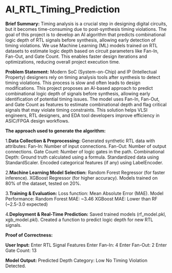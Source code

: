 # AI_RTL_Timing_Prediction
**Brief Summary:**
Timing analysis is a crucial step in designing digital circuits, but it becomes time-consuming due to post-synthesis timing violations. The goal of this project is to develop an AI algorithm that predicts combinational logic depth of RTL signals before synthesis, allowing early detection of timing violations.
We use Machine Learning (ML) models trained on RTL datasets to estimate logic depth based on circuit parameters like Fan-In, Fan-Out, and Gate Count. This enables faster design iterations and optimizations, reducing overall project execution time.

**Problem Statement:**
Modern SoC (System-on-Chip) and IP (Intellectual Property) designers rely on timing analysis tools after synthesis to detect timing violations. This process is slow and often leads to design modifications.
This project proposes an AI-based approach to predict combinational logic depth of signals before synthesis, allowing early identification of potential timing issues. The model uses Fan-In, Fan-Out, and Gate Count as features to estimate combinational depth and flag critical signals that may violate timing constraints.
This solution helps VLSI engineers, RTL designers, and EDA tool developers improve efficiency in ASIC/FPGA design workflows.

**The approach used to generate the algorithm:**

1.**Data Collection & Preprocessing:**
Generated synthetic RTL data with attributes:
Fan-In: Number of input connections.
Fan-Out: Number of output connections.
Gate Count: Number of logic gates in the path.
Combinational Depth: Ground truth calculated using a formula.
Standardized data using StandardScaler.
Encoded categorical features (if any) using LabelEncoder.

2.**Machine Learning Model Selection:**
Random Forest Regressor (for faster inference).
XGBoost Regressor (for higher accuracy).
Models trained on 80% of the dataset, tested on 20%.

3.**Training & Evaluation:**
Loss function: Mean Absolute Error (MAE).
Model Performance:
Random Forest MAE: ~3.46
XGBoost MAE: Lower than RF (~2.5-3.0 expected)

4.**Deployment & Real-Time Prediction:**
Saved trained models (rf_model.pkl, xgb_model.pkl).
Created a function to predict logic depth for new RTL signals.

**Proof of Correctness:**

**User Input:**
Enter RTL Signal Features 
Enter Fan-In: 4
Enter Fan-Out: 2
Enter Gate Count: 13

**Model Output:**
Predicted Depth Category: Low
No Timing Violation Detected.

